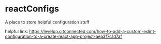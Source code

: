 # reactConfigs
A place to store helpful configuration stuff

helpful link:
https://levelup.gitconnected.com/how-to-add-a-custom-eslint-configuration-to-a-create-react-app-project-aea3f7c1d7af
